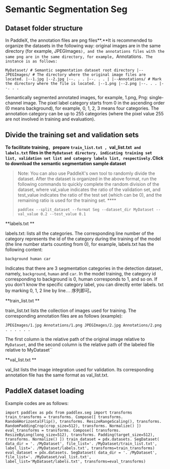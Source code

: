 # Semantic Segmentation Seg

## Dataset folder structure

In PaddleX, the annotation files are png files**.**It is recommended to organize the datasets in the following way: original images are in the same directory (for example, JPEGImages`), and the annotations files with the same png are in the same directory, for example, `Annotations`. The instance is as follows:`
```
MyDataset/ # Semantic segmentation dataset root directory |--JPEGImages/ # The directory where the original image files are located. |--1.jpg |--2.jpg |--. . . |--. . . | |--Annotations/ # Mark the directory where the file is located. |--1.png |--2.png |--. . . |--. . .
```
Semantically segmented annotated images, for example, 1.png, Png: single-channel image. The pixel label category starts from 0 in the ascending order (0 means background), for example, 0, 1, 2, 3 means four categories. The annotation category can be up to 255 categories (where the pixel value 255 are not involved in training and evaluation).

## Divide the training set and validation sets

**To facilitate training`, `prepare `train_list.txt , `val_list.txt` and labels.txt` files in the `MyDataset directory, indicating training set list, validation set list and category labels list, respectively.`Click to download the semantic segmentation sample dataset** [](https://bj.bcebos.com/paddlex/datasets/optic_disc_seg.tar.gz)

> Note: You can also use PaddleX's own tool to randomly divide the dataset. After the dataset is organized in the above format, run the following commands to quickly complete the random division of the dataset, where val_value indicates the ratio of the validation set, and test_value indicates the ratio of the test set (which can be 0), and the remaining ratio is used for the training set. ****
> ```
> paddlex --split_dataset --format Seg --dataset_dir MyDataset --val_value 0.2 --test_value 0.1
> ```

**labels.txt **

labels.txt: lists all the categories. The corresponding line number of the category represents the id of the category during the training of the model (the line number starts counting from 0), for example, labels.txt has the following content:
```
background human car
```
Indicates that there are 3 segmentation categories in the detection dataset`,` namely, `background`, `human` and `car`. In the model training, the category id corresponding to background is 0, human corresponds to 1, and so on. If you don't know the specific category label, you can directly enter labels. txt by marking 0, 1, 2 line by line.`.`. 序列即可。

**train_list.txt **

train_list.txt lists the collection of images used for training. The corresponding annotation files are as follows (example):
```
JPEGImages/1.jpg Annotations/1.png JPEGImages/2.jpg Annotations/2.png . . . . . .
```
The first column is the relative path of the original image relative to `MyDataset`, and the second column is the relative path of the labeled file relative to MyDataset``

**val_list.txt **

val_list lists the image integration used for validation. Its corresponding annotation file has the same format as val_list.txt.

## PaddleX dataset loading

Example codes are as follows:
```
import paddlex as pdx from paddlex.seg import transforms train_transforms = transforms. Compose([ transforms. RandomHorizontalFlip(), transforms. ResizeRangeScaling(), transforms. RandomPaddingCrop(crop_size=512), transforms. Normalize() ]) eval_transforms = transforms. Compose([ transforms. ResizeByLong(long_size=512), transforms. Padding(target_size=512), transforms. Normalize() ]) train_dataset = pdx.datasets. SegDataset( data_dir = '. /MyDataset', file_list='. /MyDataset/train_list.txt', label_list='. /MyDataset/labels.txt', transforms=train_transforms) eval_dataset = pdx.datasets. SegDataset( data_dir = '. /MyDataset', file_list='. /MyDataset/val_list.txt', label_list='MyDataset/labels.txt', transforms=eval_transforms)
```
